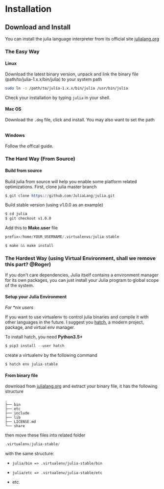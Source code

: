 # Installation

## Download and Install

You can install the julia language interpreter from its official site [julialang.org](https://julialang.org/downloads/)

### The Easy Way
#### Linux
Download the latest binary version, unpack and link the binary file (path/to/julia-1.x.x/bin/julia) to your system path
```bash
sudo ln -s /path/to/julia-1.x.x/bin/julia /usr/bin/julia
```
Check your installation by typing `julia` in your shell.

#### Mac OS
Download the `.dmg` file, click and install. You may also want to set the path
```
```

#### Windows
Follow the offical guide.

### The Hard Way (From Source)
#### Build from source

Build julia from source will help you enable some platform related optimizations. First, clone julia master branch

```s
$ git clone https://github.com/JuliaLang/julia.git
```

Build stable version (using v1.0.0 as an example)

```s
$ cd julia
$ git checkout v1.0.0
```

Add this to **Make.user** file

```s
prefix=/home/YOUR_USERNAME/.virtualenvs/julia-stable
```

```s
$ make && make install 
```
### The Hardest Way (using Virtual Environment, shall we remove this part? @Roger)
If you don't care dependencies, Julia itself contains a environment manager for its own packages, you can just install your Julia program to global scope of the system.

#### Setup your Julia Environment

*For \*nix users*

If you want to use virtualenv to control julia binaries and compile it with other languages in the future. I suggest you [hatch](https://github.com/ofek/hatch), a modern project, package, and virtual env manager.

To install hatch, you need **Python3.5+**

```s
$ pip3 install --user hatch
```

create a virtualenv by the following command

```s
$ hatch env julia-stable
```

#### From binary file

download from [julialang.org](https://julialang.org/downloads) and extract your binary file, it has the following structure

```
.
├── bin
├── etc
├── include
├── lib
├── LICENSE.md
└── share
```

then move these files into related folder

```s
.virtualenv/julia-stable/
```

with the same structure: 

- `julia/bin => .virtualenv/julia-stable/bin`

- `julia/etc => .virtualenv/julia-stable/etc`

- etc.


